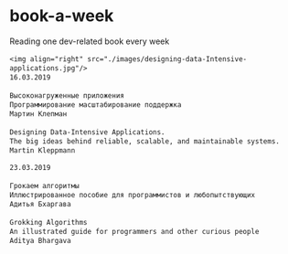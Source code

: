 # book-a-week
Reading one dev-related book every week


    
    <img align="right" src="./images/designing-data-Intensive-applications.jpg"/>
    16.03.2019
     
    Высоконагруженные приложения
    Программирование масштабирование поддержка
    Мартин Клепман
    
    Designing Data-Intensive Applications.
    The big ideas behind reliable, scalable, and maintainable systems.
    Martin Kleppmann
     
<!-- -->

    23.03.2019
     
    Грокаем алгоритмы
    Иллюстрированное пособие для программистов и любопытствующих
    Адитья Бхаргава
    
    Grokking Algorithms
    An illustrated guide for programmers and other curious people
    Aditya Bhargava
    
<!-- -->
